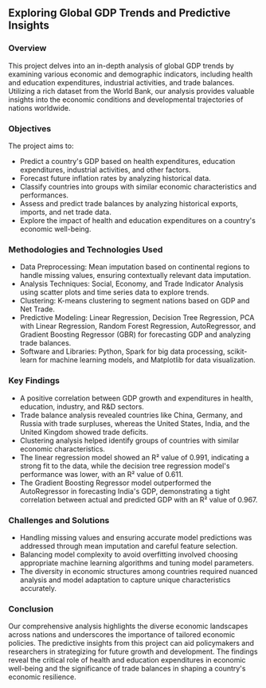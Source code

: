 ## Exploring Global GDP Trends and Predictive Insights

### Overview
This project delves into an in-depth analysis of global GDP trends by examining various economic and demographic indicators, including health and education expenditures, industrial activities, and trade balances. Utilizing a rich dataset from the World Bank, our analysis provides valuable insights into the economic conditions and developmental trajectories of nations worldwide.


### Objectives

The project aims to:

- Predict a country's GDP based on health expenditures, education expenditures, industrial activities, and other factors.
- Forecast future inflation rates by analyzing historical data.
- Classify countries into groups with similar economic characteristics and performances.
- Assess and predict trade balances by analyzing historical exports, imports, and net trade data.
- Explore the impact of health and education expenditures on a country's economic well-being.

### Methodologies and Technologies Used

- Data Preprocessing: Mean imputation based on continental regions to handle missing values, ensuring contextually relevant data imputation.
- Analysis Techniques: Social, Economy, and Trade Indicator Analysis using scatter plots and time series data to explore trends.
- Clustering: K-means clustering to segment nations based on GDP and Net Trade.
- Predictive Modeling: Linear Regression, Decision Tree Regression, PCA with Linear Regression, Random Forest Regression, AutoRegressor, and Gradient Boosting Regressor (GBR) for forecasting GDP and analyzing trade balances.
- Software and Libraries: Python, Spark for big data processing, scikit-learn for machine learning models, and Matplotlib for data visualization.

### Key Findings
- A positive correlation between GDP growth and expenditures in health, education, industry, and R&D sectors.
- Trade balance analysis revealed countries like China, Germany, and Russia with trade surpluses, whereas the United States, India, and the United Kingdom showed trade deficits.
- Clustering analysis helped identify groups of countries with similar economic characteristics.
- The linear regression model showed an R² value of 0.991, indicating a strong fit to the data, while the decision tree regression model's performance was lower, with an R² value of 0.611.
- The Gradient Boosting Regressor model outperformed the AutoRegressor in forecasting India's GDP, demonstrating a tight correlation between actual and predicted GDP with an R² value of 0.967.

### Challenges and Solutions
- Handling missing values and ensuring accurate model predictions was addressed through mean imputation and careful feature selection.
- Balancing model complexity to avoid overfitting involved choosing appropriate machine learning algorithms and tuning model parameters.
- The diversity in economic structures among countries required nuanced analysis and model adaptation to capture unique characteristics accurately.

### Conclusion
Our comprehensive analysis highlights the diverse economic landscapes across nations and underscores the importance of tailored economic policies. The predictive insights from this project can aid policymakers and researchers in strategizing for future growth and development. The findings reveal the critical role of health and education expenditures in economic well-being and the significance of trade balances in shaping a country's economic resilience.
